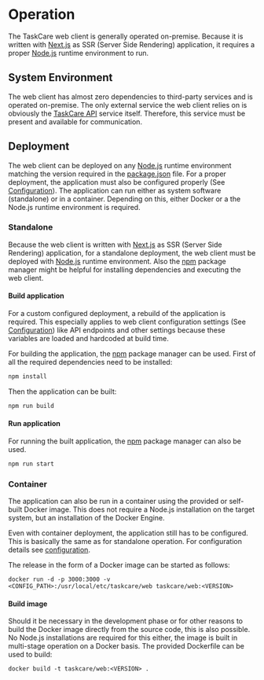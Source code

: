 # Operation

The TaskCare web client is generally operated on-premise. Because it is written
with [Next.js](https://nextjs.org/) as SSR (Server Side Rendering) application, it
requires a proper [Node.js](https://nodejs.org/) runtime environment to run.

## System Environment

The web client has almost zero dependencies to third-party services and is
operated on-premise. The only external service the web client relies on is
obviously the [TaskCare API](https://github.com/MuellerConstantin/taskcare-api)
service itself. Therefore, this service must be present and available for
communication.

## Deployment

The web client can be deployed on any [Node.js](https://nodejs.org/) runtime
environment matching the version required in the [package.json](/package.json)
file. For a proper deployment, the application must also be configured properly
(See [Configuration](./configuration.md)). The application can run either as
system software (standalone) or in a container. Depending on this, either
Docker or a the Node.js runtime environment is required.

### Standalone

Because the web client is written with [Next.js](https://nextjs.org/) as SSR
(Server Side Rendering) application, for a standalone deployment, the web client
must be deployed with [Node.js](https://nodejs.org/) runtime environment. Also the
[npm](https://www.npmjs.com/) package manager might be helpful for installing
dependencies and executing the web client.

#### Build application

For a custom configured deployment, a rebuild of the application is required. This
especially applies to web client configuration settings
(See [Configuration](./configuration.md)) like API endpoints and other settings
because these variables are loaded and hardcoded at build time.

For building the application, the [npm](https://www.npmjs.com/) package manager
can be used. First of all the required dependencies need to be installed:

```bash
npm install
```

Then the application can be built:

```bash
npm run build
```

#### Run application

For running the built application, the [npm](https://www.npmjs.com/) package manager
can also be used.

```bash
npm run start
```

### Container

The application can also be run in a container using the provided or self-built
Docker image. This does not require a Node.js installation on the target system,
but an installation of the Docker Engine.

Even with container deployment, the application still has to be configured. This
is basically the same as for standalone operation. For configuration details
see [configuration](./configuration.md).

The release in the form of a Docker image can be started as follows:

```shell
docker run -d -p 3000:3000 -v <CONFIG_PATH>:/usr/local/etc/taskcare/web taskcare/web:<VERSION>
```

#### Build image

Should it be necessary in the development phase or for other reasons to build
the Docker image directly from the source code, this is also possible. No Node.js
installations are required for this either, the image is built in multi-stage
operation on a Docker basis. The provided Dockerfile can be used to build:

```shell
docker build -t taskcare/web:<VERSION> .
```
